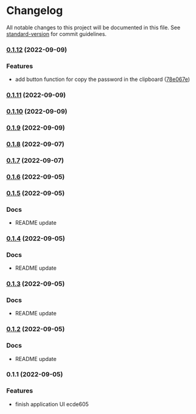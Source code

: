 # Changelog

All notable changes to this project will be documented in this file. See [standard-version](https://github.com/conventional-changelog/standard-version) for commit guidelines.

### [0.1.12](https://github.com/santiagohernandezs/Aria/compare/v0.1.11...v0.1.12) (2022-09-09)


### Features

* add button function for copy the password in the clipboard ([78e067e](https://github.com/santiagohernandezs/Aria/commit/78e067efc805fd2ac6c06ee4a245769f6a6e115f))

### [0.1.11](https://github.com/santiagohernandezs/Aria/compare/v0.1.10...v0.1.11) (2022-09-09)

### [0.1.10](https://github.com/santiagohernandezs/Aria/compare/v0.1.9...v0.1.10) (2022-09-09)

### [0.1.9](https://github.com/santiagohernandezs/Aria/compare/v0.1.8...v0.1.9) (2022-09-09)

### [0.1.8](https://github.com/santiagohernandezs/Aria/compare/v0.1.7...v0.1.8) (2022-09-07)

### [0.1.7](https://github.com/santiagohernandezs/Aria/compare/v0.1.6...v0.1.7) (2022-09-07)

### [0.1.6](https://github.com/santiagohernandezs/Aria/compare/v0.1.5...v0.1.6) (2022-09-05)

### [0.1.5](https://github.com/santiagohernandezs/Aria/compare/v0.1.4...v0.1.5) (2022-09-05)

### Docs

* README update

### [0.1.4](https://github.com/santiagohernandezs/Aria/compare/v0.1.3...v0.1.4) (2022-09-05)

### Docs

* README update

### [0.1.3](https://github.com/santiagohernandezs/Aria/compare/v0.1.2...v0.1.3) (2022-09-05)

### Docs

* README update

### [0.1.2](https://github.com/santiagohernandezs/Aria/compare/v0.1.1...v0.1.2) (2022-09-05)

### Docs

* README update

### 0.1.1 (2022-09-05)


### Features

* finish application UI ecde605
